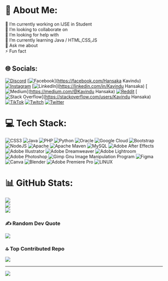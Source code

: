 # 💫 About Me:
🔭 I’m currently working on IJSE in Student<br>👯 I’m looking to collaborate on<br>🤝 I’m looking for help with<br>🌱 I’m currently learning Java / HTML,CSS,JS<br>💬 Ask me about<br>⚡ Fun fact


## 🌐 Socials:
[![Discord](https://img.shields.io/badge/Discord-%237289DA.svg?logo=discord&logoColor=white)](https://discord.gg/https://discord.gg/PRT6AT2qaT) [![Facebook](https://img.shields.io/badge/Facebook-%231877F2.svg?logo=Facebook&logoColor=white)](https://facebook.com/Hansaka Kavindu) [![Instagram](https://img.shields.io/badge/Instagram-%23E4405F.svg?logo=Instagram&logoColor=white)](https://instagram.com/_k.avi__) [![LinkedIn](https://img.shields.io/badge/LinkedIn-%230077B5.svg?logo=linkedin&logoColor=white)](https://linkedin.com/in/Kavindu Hansaka) [![Medium](https://img.shields.io/badge/Medium-12100E?logo=medium&logoColor=white)](https://medium.com/@Kavindu Hansaka) [![Reddit](https://img.shields.io/badge/Reddit-%23FF4500.svg?logo=Reddit&logoColor=white)](https://reddit.com/user/Legend-Fixi-2438) [![Stack Overflow](https://img.shields.io/badge/-Stackoverflow-FE7A16?logo=stack-overflow&logoColor=white)](https://stackoverflow.com/users/Kavindu Hansaka) [![TikTok](https://img.shields.io/badge/TikTok-%23000000.svg?logo=TikTok&logoColor=white)](https://tiktok.com/@__k4vi_) [![Twitch](https://img.shields.io/badge/Twitch-%239146FF.svg?logo=Twitch&logoColor=white)](https://twitch.tv/legend_kavi69) [![Twitter](https://img.shields.io/badge/Twitter-%231DA1F2.svg?logo=Twitter&logoColor=white)](https://twitter.com/kavinduhansak15) 

# 💻 Tech Stack:
![CSS3](https://img.shields.io/badge/css3-%231572B6.svg?style=for-the-badge&logo=css3&logoColor=white) ![Java](https://img.shields.io/badge/java-%23ED8B00.svg?style=for-the-badge&logo=java&logoColor=white) ![PHP](https://img.shields.io/badge/php-%23777BB4.svg?style=for-the-badge&logo=php&logoColor=white) ![Python](https://img.shields.io/badge/python-3670A0?style=for-the-badge&logo=python&logoColor=ffdd54) ![Oracle](https://img.shields.io/badge/Oracle-F80000?style=for-the-badge&logo=oracle&logoColor=white) ![Google Cloud](https://img.shields.io/badge/Google%20Cloud-%234285F4.svg?style=for-the-badge&logo=google-cloud&logoColor=white) ![Bootstrap](https://img.shields.io/badge/bootstrap-%23563D7C.svg?style=for-the-badge&logo=bootstrap&logoColor=white) ![NodeJS](https://img.shields.io/badge/node.js-6DA55F?style=for-the-badge&logo=node.js&logoColor=white) ![Apache](https://img.shields.io/badge/apache-%23D42029.svg?style=for-the-badge&logo=apache&logoColor=white) ![Apache Maven](https://img.shields.io/badge/Apache%20Maven-C71A36?style=for-the-badge&logo=Apache%20Maven&logoColor=white) ![MySQL](https://img.shields.io/badge/mysql-%2300f.svg?style=for-the-badge&logo=mysql&logoColor=white) ![Adobe After Effects](https://img.shields.io/badge/Adobe%20After%20Effects-9999FF.svg?style=for-the-badge&logo=Adobe%20After%20Effects&logoColor=white) ![Adobe Illustrator](https://img.shields.io/badge/adobeillustrator-%23FF9A00.svg?style=for-the-badge&logo=adobeillustrator&logoColor=white) ![Adobe Dreamweaver](https://img.shields.io/badge/Adobe%20Dreamweaver-FF61F6.svg?style=for-the-badge&logo=Adobe%20Dreamweaver&logoColor=white) ![Adobe Lightroom](https://img.shields.io/badge/Adobe%20Lightroom-31A8FF.svg?style=for-the-badge&logo=Adobe%20Lightroom&logoColor=white) ![Adobe Photoshop](https://img.shields.io/badge/adobephotoshop-%2331A8FF.svg?style=for-the-badge&logo=adobephotoshop&logoColor=white) ![Gimp Gnu Image Manipulation Program](https://img.shields.io/badge/Gimp-657D8B?style=for-the-badge&logo=gimp&logoColor=FFFFFF) 	![Figma](https://img.shields.io/badge/figma-%23F24E1E.svg?style=for-the-badge&logo=figma&logoColor=white) ![Canva](https://img.shields.io/badge/Canva-%2300C4CC.svg?style=for-the-badge&logo=Canva&logoColor=white) ![Blender](https://img.shields.io/badge/blender-%23F5792A.svg?style=for-the-badge&logo=blender&logoColor=white) ![Adobe Premiere Pro](https://img.shields.io/badge/Adobe%20Premiere%20Pro-9999FF.svg?style=for-the-badge&logo=Adobe%20Premiere%20Pro&logoColor=white) ![LINUX](https://img.shields.io/badge/Linux-FCC624?style=for-the-badge&logo=linux&logoColor=black)
# 📊 GitHub Stats:
![](https://github-readme-stats.vercel.app/api?username=K4VI12&theme=algolia&hide_border=false&include_all_commits=true&count_private=true)<br/>
![](https://github-readme-streak-stats.herokuapp.com/?user=K4VI12&theme=algolia&hide_border=false)<br/>
![](https://github-readme-stats.vercel.app/api/top-langs/?username=K4VI12&theme=algolia&hide_border=false&include_all_commits=true&count_private=true&layout=compact)

### ✍️ Random Dev Quote
![](https://quotes-github-readme.vercel.app/api?type=horizontal&theme=radical)

### 🔝 Top Contributed Repo
![](https://github-contributor-stats.vercel.app/api?username=K4VI12&limit=5&theme=dark&combine_all_yearly_contributions=true)

---
[![](https://visitcount.itsvg.in/api?id=K4VI12&icon=0&color=0)](https://visitcount.itsvg.in)

<!-- Proudly created with GPRM ( https://gprm.itsvg.in ) -->
